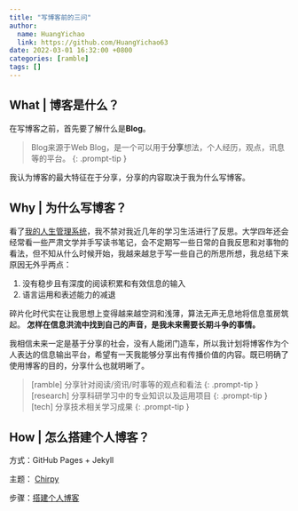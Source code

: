 ```yaml
---
title: "写博客前的三问"
author:
  name: HuangYichao
  link: https://github.com/HuangYichao63
date: 2022-03-01 16:32:00 +0800
categories: [ramble]
tags: []
---
```



## What | 博客是什么？
在写博客之前，首先要了解什么是**Blog**。

> Blog来源于Web Blog，是一个可以用于**分享**想法，个人经历，观点，讯息等的平台。
{: .prompt-tip }

我认为博客的最大特征在于分享，分享的内容取决于我为什么写博客。

## Why | 为什么写博客？
看了[我的人生管理系统](https://www.bmpi.dev/self/life-in-plain-text/)，我不禁对我近几年的学习生活进行了反思。大学四年还会经常看一些严肃文学并手写读书笔记，会不定期写一些日常的自我反思和对事物的看法，但不知从什么时候开始，我越来越怠于写一些自己的所思所想，我总结下来原因无外乎两点：
1. 没有稳步且有深度的阅读积累和有效信息的输入
2. 语言运用和表述能力的减退

碎片化时代实在让我思想上变得越来越空洞和浅薄，算法无声无息地将信息茧房筑起。
**怎样在信息洪流中找到自己的声音，是我未来需要长期斗争的事情。**

我相信未来一定是基于分享的社会，没有人能闭门造车，所以我计划将博客作为个人表达的信息输出平台，希望有一天我能够分享出有传播价值的内容。既已明确了使用博客的目的，分享什么也就明晰了。
> [ramble] 分享针对阅读/资讯/时事等的观点和看法 
{: .prompt-tip }
> [research] 分享科研学习中的专业知识以及运用项目 
{: .prompt-tip }
> [tech] 分享技术相关学习成果 
{: .prompt-tip }

## How | 怎么搭建个人博客？

方式：GitHub Pages + Jekyll 

主题： [Chirpy](https://github.com/cotes2020/jekyll-theme-chirpy) 

步骤：[搭建个人博客](https://github.com/HuangYichao63)



